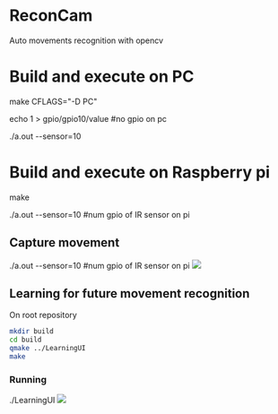 # ReconCam
Auto movements recognition with opencv


# Build and execute on PC

make CFLAGS="-D PC"

echo 1 > gpio/gpio10/value #no gpio on pc

./a.out --sensor=10


# Build and execute on Raspberry pi
make

./a.out --sensor=10 #num gpio of IR sensor on pi

## Capture movement
./a.out --sensor=10 #num gpio of IR sensor on pi
[![](https://img.youtube.com/vi/CuX1CJ8I_7Y/0.jpg)](https://youtu.be/CuX1CJ8I_7Y "view on youtube")

## Learning for future movement recognition
On root repository
```bash
mkdir build
cd build
qmake ../LearningUI
make 
```
### Running
./LearningUI
[![](https://img.youtube.com/vi/AcWnUihFzlE/0.jpg)](https://youtu.be/AcWnUihFzlE "view on youtube")
